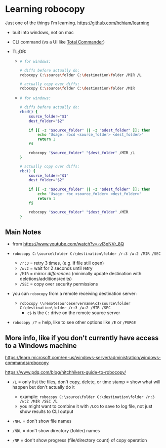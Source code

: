 # Learning robocopy

Just one of the things I'm learning. <https://github.com/hchiam/learning>

- buit into windows, not on mac
- CLI command (vs a UI like [Total Commander](https://www.youtube.com/watch?v=_txtc5EjbXI))
- TL;DR:

  - ```sh
    # for windows:
    
    # diffs before actually do:
    robocopy C:\source\folder C:\destination\folder /MIR /L
    
    # actually copy over diffs:
    robocopy C:\source\folder C:\destination\folder /MIR
    ```

  - ```sh
    # for windows:

    # diffs before actually do:
    rbcd() {
        source_folder="$1"
        dest_folder="$2"
        
        if [[ -z "$source_folder" || -z "$dest_folder" ]]; then
            echo "Usage: rbcd <source_folder> <dest_folder>"
            return 1
        fi

        robocopy "$source_folder" "$dest_folder" /MIR /L
    }

    # actually copy over diffs:
    rbc() {
        source_folder="$1"
        dest_folder="$2"
        
        if [[ -z "$source_folder" || -z "$dest_folder" ]]; then
            echo "Usage: rbc <source_folder> <dest_folder>"
            return 1
        fi

        robocopy "$source_folder" "$dest_folder" /MIR
    }
    ```

## Main Notes

- from <https://www.youtube.com/watch?v=-vl3pNVr_8Q>

- `robocopy C:\source\folder C:\destination\folder /r:3 /w:2 /MIR /SEC`
  - `/r:3` = retry 3 times, (e.g. if file still open)
  - `/w:2` = wait for 2 seconds until retry
  - `/MIR` = mirror _differences_ (minimally update destination with deletions/additions/edits)
  - `/SEC` = copy over security permissions

- you can `robocopy` from a remote receiving destination server:
  - `robocopy \\remotesourceservername\c$\source\folder C:\destination\folder /r:3 /w:2 /MIR /SEC`
    - `c$` is the `C:` drive on the remote source server

- `robocopy /?` = help, like to see other options like `/E` or `/PURGE`

## More info, like if you don't currently have access to a Windows machine

<https://learn.microsoft.com/en-us/windows-server/administration/windows-commands/robocopy>

<https://www.pdq.com/blog/hitchhikers-guide-to-robocopy/>

- `/L` = only list the files, don't copy, delete, or time stamp = show what will happen but don't actually do it
  - example: `robocopy C:\source\folder C:\destination\folder /r:3 /w:2 /MIR /SEC /L`
  - you might want to combine it with `/LOG` to save to log file, not just show results to CLI output

- `/NFL` = don't show file names
- `/NDL` = don't show directory (folder) names
- `/NP` = don't show progress (file/directory count) of copy operation
